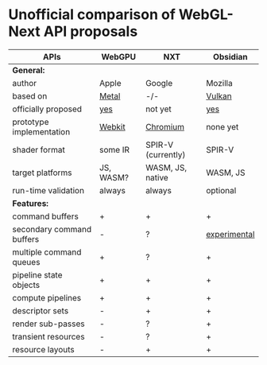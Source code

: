 # Unofficial comparison of WebGL-Next API proposals

APIs                      | WebGPU       | NXT         | Obsidian
------------------------- | ------------ | ----------- | ---------------------
**General:**              |              |             |
author                    | Apple        | Google      | Mozilla
based on                  | [Metal](https://developer.apple.com/metal/) | -/- | [Vulkan](https://www.khronos.org/vulkan/)
officially proposed       | [yes](https://github.com/gpuweb/proposals/blob/master/WebGPU-Apple/api-proposal.html) | not yet | [yes](https://github.com/KhronosGroup/WebGLNext-Proposals/tree/master/Obsidian-Mozilla)
prototype implementation  | [Webkit](https://bugs.webkit.org/show_bug.cgi?id=167952) | [Chromium](https://github.com/gpuweb/nxt-chromium) | none yet
shader format             | some IR      | SPIR-V (currently) | SPIR-V
target platforms          | JS, WASM?    | WASM, JS, native | WASM, JS
run-time validation       | always       | always      | optional
**Features:**             |              |             |
command buffers           | +            | +           | +
secondary command buffers | -            | ?           | [experimental](https://github.com/KhronosGroup/WebGLNext-Proposals/tree/master/Obsidian-Mozilla#secondary-command-buffers)
multiple command queues   | +            | ?           | +
pipeline state objects    | +            | +           | +
compute pipelines         | +            | +           | +
descriptor sets           | -            | +           | +
render sub-passes         | -            | ?           | +
transient resources       | -            | ?           | +
resource layouts          | -            | +           | +
